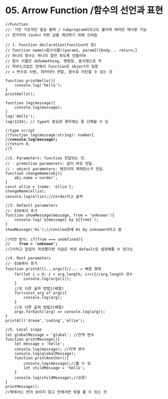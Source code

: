 # 05. Arrow Function /함수의 선언과 표현

<pre class="language-javascript"><code class="lang-javascript">//Function
//: 가장 기초적인 빌딩 블럭 / subprogram이라고도 불리며 여러번 재사용 가능
// 한가지의 task나 어떤 값을 계산하기 위해 쓰여짐

// 1. Function declaration(function의 정)
// function name(=함수이름)(param1, param2){body... return;}
// 하나의 함수는 하나의 일만 하도록 만들어야 
// 함수 이름은 doSomething, 명령형, 동사형으로 작
// 자바스크립트 안에서 function은 object의 일종 
// = 변수로 사용, 파라미터 전달, 함수로 리턴할 수 있는 것

function printHello(){
    console.log('hello');
}
printHello();

function log(message){
    console.log(message);
}
log('Hello');
log(1234); // type이 중요한 경우에는 좀 난해할 수 있

//type script
//function log(message:string): number{
<strong>//console.log(message);
</strong>//return 0;
//}

//2. Parameters: function 전달되는 것.
// - premitive parameters: 값이 바로 전달.
// - object parameters: 메모리의 레퍼런스가 전달.
function changeName(obj){
    obj.name ='corder';
}
const ellie = {name: 'ellie'};
changeName(ellie);
console.log(ellie);//corder라고 출력

//3. Default parameters
//- ES6에서 추가 
function showMessage(message, from = 'unknown'){
    console.log(`${message} by ${from}`);
}
showMessage('Hi');//consloe창에 Hi by unknown이라고 뜸

//이전 방식: if(from === undefined){
<strong>//    from = 'unknown';
</strong>//}이라고 일일이 작성했다면 지금은 바로 default로 설정해줄 수 있다는 

//4. Rest parameters
//- ES6에서 추가
function printAll(...args){//... = 배열 형태
    for(let i = 0; i &#x3C; arg.length; i++){//arg.length 갯수
        console.log(args[i]);
    }
    //또 다른 출력 방법1(배열)
    for(const arg of args){
        console.log(arg);
    }
    //또 다른 출력 방법2(배열)
    args.forEach((arg) => console.log(arg));
}
printAll('dream','coding','ellie');

//5. Local scope
let globalMessage = 'global'; //전역 변수
function printMessage(){
    let message = 'hello';
    console.log(message); //지역 변수
    console.log(globalMessage);
    function printAnother(){
        console.log(message);//볼 수 있
        let childMessage = 'hello';
    }
    console.log(childMessage);//오류!
}
printMessage();
//밖에서는 안이 보이지 않고 안에서만 밖을 볼 수 있는 것
</code></pre>

